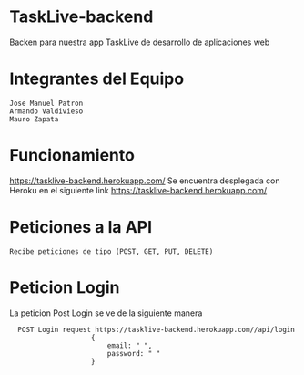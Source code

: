 # TaskLive-backend

Backen para nuestra app TaskLive de desarrollo de aplicaciones web

# Integrantes del Equipo

    Jose Manuel Patron
    Armando Valdivieso
    Mauro Zapata

# Funcionamiento
https://tasklive-backend.herokuapp.com/
   Se encuentra desplegada con Heroku en el siguiente link https://tasklive-backend.herokuapp.com/
   
# Peticiones a la API

    Recibe peticiones de tipo (POST, GET, PUT, DELETE) 
  
 # Peticion Login
 La peticion Post Login se ve de la siguiente manera 
 
      POST Login request https://tasklive-backend.herokuapp.com//api/login 
                        {
                            email: " ",
                            password: " "
                        }
